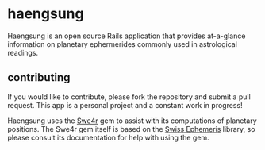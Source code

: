 # haengsung

Haengsung is an open source Rails application that provides at-a-glance information on planetary ephermerides commonly used in astrological readings.

## contributing

If you would like to contribute, please fork the repository and submit a pull request. This app is a personal project and a constant work in progress!

Haengsung uses the [Swe4r](https://github.com/aakara/swe4r) gem to assist with its computations of planetary positions. The Swe4r gem itself is based on the [Swiss Ephemeris](http://www.astro.com/swisseph/swephprg.htm) library, so please consult its documentation for help with using the gem.
